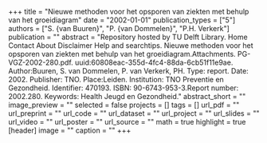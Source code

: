 +++
title = "Nieuwe methoden voor het opsporen van ziekten met behulp van het groeidiagram"
date = "2002-01-01"
publication_types = ["5"]
authors = ["S. {van Buuren}", "P. {van Dommelen}", "P.H. Verkerk"]
publication = ""
abstract = "Repository hosted by TU Delft Library. Home Contact About Disclaimer Help and searchtips. Nieuwe methoden voor het opsporen van ziekten met behulp van het groeidiagram.Attachments. PG-VGZ-2002-280.pdf. uuid:60808eac-355d-4fc4-88da-6cb51f11e9ae. Author:Buuren, S. van Dommelen, P. van Verkerk, PH. Type: report. Date: 2002. Publisher: TNO. Place:Leiden. Institution: TNO Preventie en Gezondheid. Identifier: 470193. ISBN: 90-6743-953-3.Report number: 2002.280. Keywords: Health Jeugd en Gezondheid."
abstract_short = ""
image_preview = ""
selected = false
projects = []
tags = []
url_pdf = ""
url_preprint = ""
url_code = ""
url_dataset = ""
url_project = ""
url_slides = ""
url_video = ""
url_poster = ""
url_source = ""
math = true
highlight = true
[header]
image = ""
caption = ""
+++
